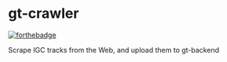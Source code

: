 # gt-crawler

[![forthebadge](https://forthebadge.com/images/badges/60-percent-of-the-time-works-every-time.svg)](https://forthebadge.com)

Scrape IGC tracks from the Web, and upload them to gt-backend
